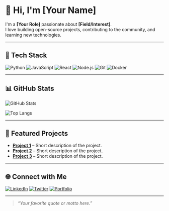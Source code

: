 # 👋 Hi, I'm [Your Name]

I'm a **[Your Role]** passionate about **[Field/Interest]**.  
I love building open-source projects, contributing to the community, and learning new technologies.

---

## 🚀 Tech Stack
![Python](https://img.shields.io/badge/Python-3776AB?style=for-the-badge&logo=python&logoColor=white)
![JavaScript](https://img.shields.io/badge/JavaScript-F7DF1E?style=for-the-badge&logo=javascript&logoColor=black)
![React](https://img.shields.io/badge/React-20232A?style=for-the-badge&logo=react&logoColor=61DAFB)
![Node.js](https://img.shields.io/badge/Node.js-339933?style=for-the-badge&logo=nodedotjs&logoColor=white)
![Git](https://img.shields.io/badge/Git-F05032?style=for-the-badge&logo=git&logoColor=white)
![Docker](https://img.shields.io/badge/Docker-2496ED?style=for-the-badge&logo=docker&logoColor=white)

---

## 📊 GitHub Stats
![GitHub Stats](https://github-readme-stats.vercel.app/api?username=YOUR_GITHUB_USERNAME&show_icons=true&theme=tokyonight)

![Top Langs](https://github-readme-stats.vercel.app/api/top-langs/?username=YOUR_GITHUB_USERNAME&layout=compact&theme=tokyonight)

---

## 🌟 Featured Projects
- [**Project 1**](https://github.com/YOUR_GITHUB_USERNAME/project1) – Short description of the project.
- [**Project 2**](https://github.com/YOUR_GITHUB_USERNAME/project2) – Short description of the project.
- [**Project 3**](https://github.com/YOUR_GITHUB_USERNAME/project3) – Short description of the project.

---

## 🌐 Connect with Me
[![LinkedIn](https://img.shields.io/badge/LinkedIn-0077B5?style=for-the-badge&logo=linkedin&logoColor=white)](https://linkedin.com/in/yourusername)
[![Twitter](https://img.shields.io/badge/Twitter-1DA1F2?style=for-the-badge&logo=twitter&logoColor=white)](https://twitter.com/yourusername)
[![Portfolio](https://img.shields.io/badge/Portfolio-000000?style=for-the-badge&logo=About.me&logoColor=white)](https://yourwebsite.com)

---

> _“Your favorite quote or motto here.”_
